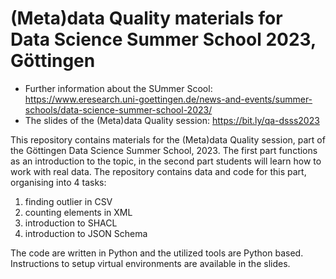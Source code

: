 # (Meta)data Quality materials for Data Science Summer School 2023, Göttingen

* Further information about the SUmmer Scool: https://www.eresearch.uni-goettingen.de/news-and-events/summer-schools/data-science-summer-school-2023/
* The slides of the (Meta)data Quality session: https://bit.ly/qa-dsss2023

This repository contains materials for the (Meta)data Quality session, part of the Göttingen Data Science Summer School, 2023. The first part functions as an introduction to the topic, in the second part students will learn how to work with real data. The repository contains data and code for this part, organising into 4 tasks:

1. finding outlier in CSV
2. counting elements in XML
3. introduction to SHACL
4. introduction to JSON Schema

The code are written in Python and the utilized tools are Python based. Instructions to setup virtual environments are available in the slides.